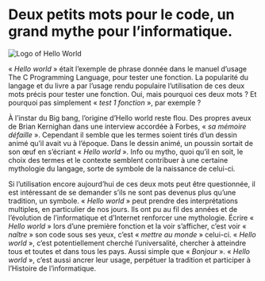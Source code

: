 # Deux petits mots pour le code, un grand mythe pour l’informatique.

![Logo of Hello World](https://miro.medium.com/max/700/1*OohqW5DGh9CQS4hLY5FXzA.png)

« _Hello world_ » était l’exemple de phrase donnée dans le manuel d’usage The C Programming Language, pour tester une fonction. La popularité du langage et du livre a par l’usage rendu populaire l’utilisation de ces deux mots précis pour tester une fonction. Oui, mais pourquoi ces deux mots ? Et pourquoi pas simplement « _test 1 fonction_ », par exemple ?

À l’instar du Big bang, l’origine d’Hello world reste flou. Des propres aveux de Brian Kernighan dans une interview accordée à Forbes, « _sa mémoire défaille_ ». Cependant il semble que les termes soient tirés d’un dessin animé qu’il avait vu à l’époque. Dans le dessin animé, un poussin sortait de son œuf en s’écriant « _Hello world_ ». Info ou mytho, quoi qu’il en soit, le choix des termes et le contexte semblent contribuer à une certaine mythologie du langage, sorte de symbole de la naissance de celui-ci.


Si l’utilisation encore aujourd’hui de ces deux mots peut être questionnée, il est intéressant de se demander s’ils ne sont pas devenus plus qu’une tradition, un symbole. « _Hello world_ » peut prendre des interprétations multiples, en particulier de nos jours. Ils ont pu au fil des années et de l’évolution de l’informatique et d’Internet renforcer une mythologie. Écrire « _Hello world_ » lors d’une première fonction et la voir s’afficher, c’est voir « _naître_ » son code sous ses yeux, c’est « _mettre au monde_ » celui-ci. « _Hello world_ », c’est potentiellement cherché l’universalité, chercher à atteindre tous et toutes et dans tous les pays. Aussi simple que « _Bonjour_ ». « _Hello world_ », c’est aussi ancrer leur usage, perpétuer la tradition et participer à l’Histoire de l’informatique.